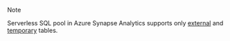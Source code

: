 > [!NOTE]
> Serverless SQL pool in Azure Synapse Analytics supports only [external](https://docs.microsoft.com/azure/synapse-analytics/sql/create-use-external-tables) and [temporary](https://docs.microsoft.com/azure/synapse-analytics/sql/develop-tables-temporary) tables.
